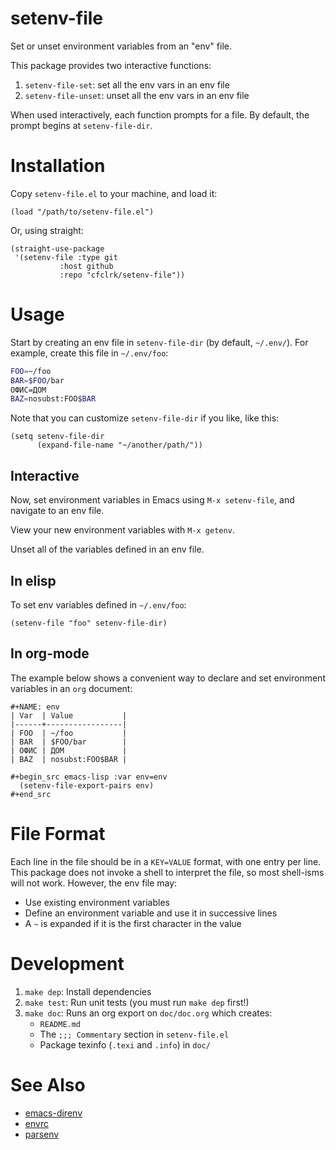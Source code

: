 # setenv-file

Set or unset environment variables from an "env" file.

This package provides two interactive functions:

1.  `setenv-file-set`: set all the env vars in an env file
2.  `setenv-file-unset`: unset all the env vars in an env file

When used interactively, each function prompts for a file. By default, the
prompt begins at `setenv-file-dir`.


# Installation

Copy `setenv-file.el` to your machine, and load it:

```emacs-lisp
(load "/path/to/setenv-file.el")
```

Or, using straight:

```emacs-lisp
(straight-use-package
 '(setenv-file :type git
	       :host github
	       :repo "cfclrk/setenv-file"))
```


# Usage

Start by creating an env file in `setenv-file-dir` (by default, `~/.env/`). For
example, create this file in `~/.env/foo`:

```sh
FOO=~/foo
BAR=$FOO/bar
ОФИС=ДОМ
BAZ=nosubst:FOO$BAR
```

Note that you can customize `setenv-file-dir` if you like, like this:

```emacs-lisp
(setq setenv-file-dir
      (expand-file-name "~/another/path/"))
```


## Interactive

Now, set environment variables in Emacs using `M-x setenv-file`, and navigate to
an env file.

View your new environment variables with `M-x getenv`.

Unset all of the variables defined in an env file.


## In elisp

To set env variables defined in `~/.env/foo`:

```emacs-lisp
(setenv-file "foo" setenv-file-dir)
```


## In org-mode

The example below shows a convenient way to declare and set environment
variables in an `org` document:

```
#+NAME: env
| Var  | Value           |
|------+-----------------|
| FOO  | ~/foo           |
| BAR  | $FOO/bar        |
| ОФИС | ДОМ             |
| BAZ  | nosubst:FOO$BAR |

#+begin_src emacs-lisp :var env=env
  (setenv-file-export-pairs env)
#+end_src
```


# File Format

Each line in the file should be in a `KEY=VALUE` format, with one entry per
line. This package does not invoke a shell to interpret the file, so most
shell-isms will not work. However, the env file may:

-   Use existing environment variables
-   Define an environment variable and use it in successive lines
-   A `~` is expanded if it is the first character in the value


# Development

1.  `make dep`: Install dependencies
2.  `make test`: Run unit tests (you must run `make dep` first!)
3.  `make doc`: Runs an org export on `doc/doc.org` which creates:
    -   `README.md`
    -   The `;;; Commentary` section in `setenv-file.el`
    -   Package texinfo (`.texi` and `.info`) in `doc/`


# See Also

-   [emacs-direnv](https://github.com/wbolster/emacs-direnv)
-   [envrc](https://github.com/purcell/envrc)
-   [parsenv](https://github.com/articuluxe/parsenv)
